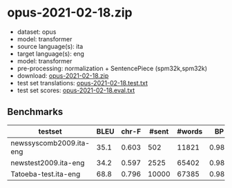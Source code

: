 # opus-2021-02-18.zip

* dataset: opus
* model: transformer
* source language(s): ita
* target language(s): eng
* model: transformer
* pre-processing: normalization + SentencePiece (spm32k,spm32k)
* download: [opus-2021-02-18.zip](https://object.pouta.csc.fi/Tatoeba-MT-models/ita-eng/opus-2021-02-18.zip)
* test set translations: [opus-2021-02-18.test.txt](https://object.pouta.csc.fi/Tatoeba-MT-models/ita-eng/opus-2021-02-18.test.txt)
* test set scores: [opus-2021-02-18.eval.txt](https://object.pouta.csc.fi/Tatoeba-MT-models/ita-eng/opus-2021-02-18.eval.txt)

## Benchmarks

| testset | BLEU  | chr-F | #sent | #words | BP |
|---------|-------|-------|-------|--------|----|
| newssyscomb2009.ita-eng 	| 35.1 	| 0.603 	| 502 	| 11821 	| 0.987 |
| newstest2009.ita-eng 	| 34.2 	| 0.597 	| 2525 	| 65402 	| 0.980 |
| Tatoeba-test.ita-eng 	| 68.8 	| 0.796 	| 10000 	| 67385 	| 0.980 |

